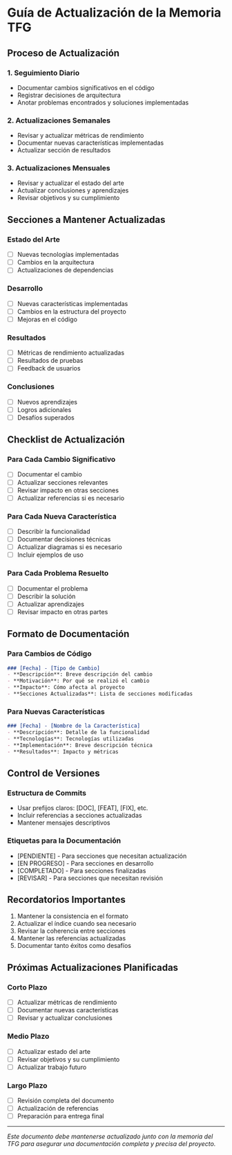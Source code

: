 # Guía de Actualización de la Memoria TFG

## Proceso de Actualización

### 1. Seguimiento Diario
- Documentar cambios significativos en el código
- Registrar decisiones de arquitectura
- Anotar problemas encontrados y soluciones implementadas

### 2. Actualizaciones Semanales
- Revisar y actualizar métricas de rendimiento
- Documentar nuevas características implementadas
- Actualizar sección de resultados

### 3. Actualizaciones Mensuales
- Revisar y actualizar el estado del arte
- Actualizar conclusiones y aprendizajes
- Revisar objetivos y su cumplimiento

## Secciones a Mantener Actualizadas

### Estado del Arte
- [ ] Nuevas tecnologías implementadas
- [ ] Cambios en la arquitectura
- [ ] Actualizaciones de dependencias

### Desarrollo
- [ ] Nuevas características implementadas
- [ ] Cambios en la estructura del proyecto
- [ ] Mejoras en el código

### Resultados
- [ ] Métricas de rendimiento actualizadas
- [ ] Resultados de pruebas
- [ ] Feedback de usuarios

### Conclusiones
- [ ] Nuevos aprendizajes
- [ ] Logros adicionales
- [ ] Desafíos superados

## Checklist de Actualización

### Para Cada Cambio Significativo
- [ ] Documentar el cambio
- [ ] Actualizar secciones relevantes
- [ ] Revisar impacto en otras secciones
- [ ] Actualizar referencias si es necesario

### Para Cada Nueva Característica
- [ ] Describir la funcionalidad
- [ ] Documentar decisiones técnicas
- [ ] Actualizar diagramas si es necesario
- [ ] Incluir ejemplos de uso

### Para Cada Problema Resuelto
- [ ] Documentar el problema
- [ ] Describir la solución
- [ ] Actualizar aprendizajes
- [ ] Revisar impacto en otras partes

## Formato de Documentación

### Para Cambios de Código
```markdown
### [Fecha] - [Tipo de Cambio]
- **Descripción**: Breve descripción del cambio
- **Motivación**: Por qué se realizó el cambio
- **Impacto**: Cómo afecta al proyecto
- **Secciones Actualizadas**: Lista de secciones modificadas
```

### Para Nuevas Características
```markdown
### [Fecha] - [Nombre de la Característica]
- **Descripción**: Detalle de la funcionalidad
- **Tecnologías**: Tecnologías utilizadas
- **Implementación**: Breve descripción técnica
- **Resultados**: Impacto y métricas
```

## Control de Versiones

### Estructura de Commits
- Usar prefijos claros: [DOC], [FEAT], [FIX], etc.
- Incluir referencias a secciones actualizadas
- Mantener mensajes descriptivos

### Etiquetas para la Documentación
- [PENDIENTE] - Para secciones que necesitan actualización
- [EN PROGRESO] - Para secciones en desarrollo
- [COMPLETADO] - Para secciones finalizadas
- [REVISAR] - Para secciones que necesitan revisión

## Recordatorios Importantes

1. Mantener la consistencia en el formato
2. Actualizar el índice cuando sea necesario
3. Revisar la coherencia entre secciones
4. Mantener las referencias actualizadas
5. Documentar tanto éxitos como desafíos

## Próximas Actualizaciones Planificadas

### Corto Plazo
- [ ] Actualizar métricas de rendimiento
- [ ] Documentar nuevas características
- [ ] Revisar y actualizar conclusiones

### Medio Plazo
- [ ] Actualizar estado del arte
- [ ] Revisar objetivos y su cumplimiento
- [ ] Actualizar trabajo futuro

### Largo Plazo
- [ ] Revisión completa del documento
- [ ] Actualización de referencias
- [ ] Preparación para entrega final

---

*Este documento debe mantenerse actualizado junto con la memoria del TFG para asegurar una documentación completa y precisa del proyecto.* 